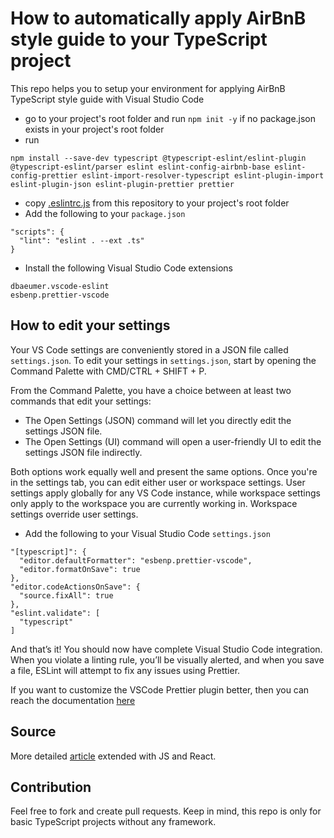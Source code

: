# How to automatically apply AirBnB style guide to your TypeScript project

This repo helps you to setup your environment for applying AirBnB TypeScript style guide with Visual Studio Code

- go to your project's root folder and run `npm init -y` if no package.json exists in your project's root folder
- run
```shell script
npm install --save-dev typescript @typescript-eslint/eslint-plugin @typescript-eslint/parser eslint eslint-config-airbnb-base eslint-config-prettier eslint-import-resolver-typescript eslint-plugin-import eslint-plugin-json eslint-plugin-prettier prettier
```
- copy [.eslintrc.js](.eslintrc.js) from this repository to your project's root folder
- Add the following to your `package.json`
```text
"scripts": {
  "lint": "eslint . --ext .ts"
}
```

- Install the following Visual Studio Code extensions
```text
dbaeumer.vscode-eslint
esbenp.prettier-vscode
```

## How to edit your settings

Your VS Code settings are conveniently stored in a JSON file called `settings.json`.
To edit your settings in `settings.json`,
start by opening the Command Palette with CMD/CTRL + SHIFT + P.

From the Command Palette, you have a choice between at least two commands that edit your settings:
- The Open Settings (JSON) command will let you directly edit the settings JSON file.
- The Open Settings (UI) command will open a user-friendly UI to edit the settings JSON file indirectly.

Both options work equally well and present the same options.
Once you're in the settings tab, you can edit either user or workspace settings.
User settings apply globally for any VS Code instance,
while workspace settings only apply to the workspace you are currently working in.
Workspace settings override user settings.

- Add the following to your Visual Studio Code `settings.json`
```text
"[typescript]": {
  "editor.defaultFormatter": "esbenp.prettier-vscode",
  "editor.formatOnSave": true
},
"editor.codeActionsOnSave": {
  "source.fixAll": true
},
"eslint.validate": [
  "typescript"
]
```

And that’s it! 
You should now have complete Visual Studio Code integration.
When you violate a linting rule, you’ll be visually alerted, and when you save a file,
ESLint will attempt to fix any issues using Prettier.

If you want to customize the VSCode Prettier plugin better,
then you can reach the documentation [here](https://marketplace.visualstudio.com/items?itemName=dbaeumer.vscode-eslint)

## Source

More detailed [article](https://levelup.gitconnected.com/setting-up-eslint-with-prettier-typescript-and-visual-studio-code-d113bbec9857)
extended with JS and React.

## Contribution

Feel free to fork and create pull requests. Keep in mind, this repo is only for basic TypeScript projects
without any framework.
